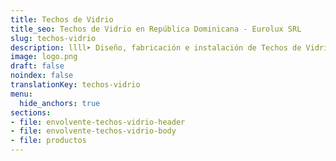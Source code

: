 ```yaml
---
title: Techos de Vidrio
title_seo: Techos de Vidrio en República Dominicana - Eurolux SRL
slug: techos-vidrio
description: llll➤ Diseño, fabricación e instalación de Techos de Vidrio ✅ y todo tipo de envolvente y fachada ligera para su proyecto.
image: logo.png
draft: false
noindex: false
translationKey: techos-vidrio
menu:
  hide_anchors: true
sections:
- file: envolvente-techos-vidrio-header
- file: envolvente-techos-vidrio-body
- file: productos
---
```

